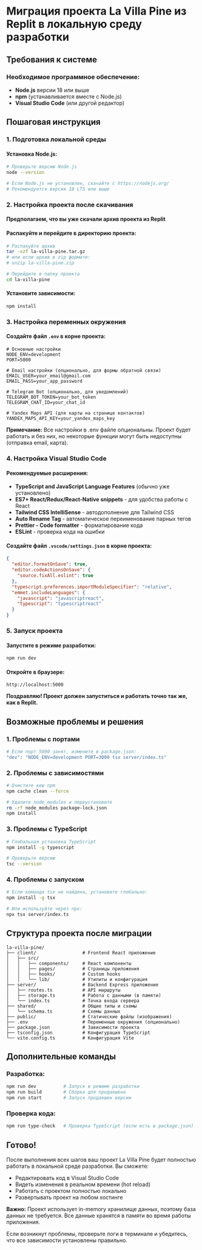 # Миграция проекта La Villa Pine из Replit в локальную среду разработки

## Требования к системе

### Необходимое программное обеспечение:
- **Node.js** версии 18 или выше
- **npm** (устанавливается вместе с Node.js)
- **Visual Studio Code** (или другой редактор)

## Пошаговая инструкция

### 1. Подготовка локальной среды

#### Установка Node.js:
```bash
# Проверьте версию Node.js
node --version

# Если Node.js не установлен, скачайте с https://nodejs.org/
# Рекомендуется версия 18 LTS или выше
```

### 2. Настройка проекта после скачивания

#### Предполагаем, что вы уже скачали архив проекта из Replit

#### Распакуйте и перейдите в директорию проекта:
```bash
# Распакуйте архив
tar -xzf la-villa-pine.tar.gz
# или если архив в zip формате:
# unzip la-villa-pine.zip

# Перейдите в папку проекта
cd la-villa-pine
```

#### Установите зависимости:
```bash
npm install
```

### 3. Настройка переменных окружения

#### Создайте файл `.env` в корне проекта:
```env
# Основные настройки
NODE_ENV=development
PORT=5000

# Email настройки (опционально, для формы обратной связи)
EMAIL_USER=your_email@gmail.com
EMAIL_PASS=your_app_password

# Telegram Bot (опционально, для уведомлений)
TELEGRAM_BOT_TOKEN=your_bot_token
TELEGRAM_CHAT_ID=your_chat_id

# Yandex Maps API (для карты на странице контактов)
YANDEX_MAPS_API_KEY=your_yandex_maps_key
```

**Примечание:** Все настройки в .env файле опциональны. Проект будет работать и без них, но некоторые функции могут быть недоступны (отправка email, карта).

### 4. Настройка Visual Studio Code

#### Рекомендуемые расширения:
- **TypeScript and JavaScript Language Features** (обычно уже установлено)
- **ES7+ React/Redux/React-Native snippets** - для удобства работы с React
- **Tailwind CSS IntelliSense** - автодополнение для Tailwind CSS
- **Auto Rename Tag** - автоматическое переименование парных тегов
- **Prettier - Code formatter** - форматирование кода
- **ESLint** - проверка кода на ошибки

#### Создайте файл `.vscode/settings.json` в корне проекта:
```json
{
  "editor.formatOnSave": true,
  "editor.codeActionsOnSave": {
    "source.fixAll.eslint": true
  },
  "typescript.preferences.importModuleSpecifier": "relative",
  "emmet.includeLanguages": {
    "javascript": "javascriptreact",
    "typescript": "typescriptreact"
  }
}
```

### 5. Запуск проекта

#### Запустите в режиме разработки:
```bash
npm run dev
```

#### Откройте в браузере:
```
http://localhost:5000
```

**Поздравляю! Проект должен запуститься и работать точно так же, как в Replit.**

## Возможные проблемы и решения

### 1. Проблемы с портами
```bash
# Если порт 5000 занят, измените в package.json:
"dev": "NODE_ENV=development PORT=3000 tsx server/index.ts"
```

### 2. Проблемы с зависимостями
```bash
# Очистите кеш npm
npm cache clean --force

# Удалите node_modules и переустановите
rm -rf node_modules package-lock.json
npm install
```

### 3. Проблемы с TypeScript
```bash
# Глобальная установка TypeScript
npm install -g typescript

# Проверьте версию
tsc --version
```

### 4. Проблемы с запуском
```bash
# Если команда tsx не найдена, установите глобально:
npm install -g tsx

# Или используйте через npx:
npx tsx server/index.ts
```

## Структура проекта после миграции

```
la-villa-pine/
├── client/                 # Frontend React приложение
│   ├── src/
│   │   ├── components/     # React компоненты
│   │   ├── pages/          # Страницы приложения
│   │   ├── hooks/          # Custom hooks
│   │   └── lib/            # Утилиты и конфигурация
├── server/                 # Backend Express приложение
│   ├── routes.ts           # API маршруты
│   ├── storage.ts          # Работа с данными (в памяти)
│   └── index.ts            # Точка входа сервера
├── shared/                 # Общие типы и схемы
│   └── schema.ts           # Схемы данных
├── public/                 # Статические файлы (изображения)
├── .env                    # Переменные окружения (опционально)
├── package.json            # Зависимости проекта
├── tsconfig.json           # Конфигурация TypeScript
└── vite.config.ts          # Конфигурация Vite
```

## Дополнительные команды

### Разработка:
```bash
npm run dev          # Запуск в режиме разработки
npm run build        # Сборка для продакшена
npm run start        # Запуск продакшен версии
```

### Проверка кода:
```bash
npm run type-check   # Проверка TypeScript (если есть в package.json)
```

## Готово!

После выполнения всех шагов ваш проект La Villa Pine будет полностью работать в локальной среде разработки. Вы сможете:

- Редактировать код в Visual Studio Code
- Видеть изменения в реальном времени (hot reload)
- Работать с проектом полностью локально
- Развертывать проект на любом хостинге

**Важно:** Проект использует in-memory хранилище данных, поэтому база данных не требуется. Все данные хранятся в памяти во время работы приложения.

Если возникнут проблемы, проверьте логи в терминале и убедитесь, что все зависимости установлены правильно.
